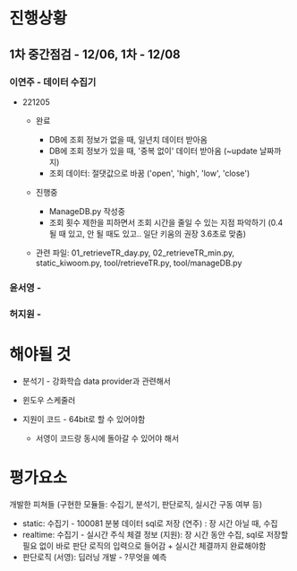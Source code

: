 # 진행상황

## 1차 중간점검 - 12/06, 1차 - 12/08

### 이연주 - 데이터 수집기
+ 221205
  + 완료
    + DB에 조회 정보가 없을 때, 일년치 데이터 받아옴
    + DB에 조회 정보가 있을 때, '중복 없이' 데이터 받아옴 (~update 날짜까지)
    + 조회 데이터: 절댓값으로 바꿈 ('open', 'high', 'low', 'close')
  + 진행중
    + ManageDB.py 작성중
    + 조회 횟수 제한을 피하면서 조회 시간을 줄일 수 있는 지점 파악하기
        (0.4 될 때 있고, 안 될 때도 있고.. 일단 키움의 권장 3.6초로 맞춤)
        
  + 관련 파일: 01_retrieveTR_day.py, 02_retrieveTR_min.py, static_kiwoom.py, tool/retrieveTR.py, tool/manageDB.py
  
### 윤서영 - 

### 허지원 -


# 해야될 것

+ 분석기 - 강화학습 data provider과 관련해서

+ 윈도우 스케줄러

+ 지원이 코드 - 64bit로 할 수 있어야함
  + 서영이 코드랑 동시에 돌아갈 수 있어야 해서

# 평가요소
개발한 피쳐들 (구현한 모듈들: 수집기, 분석기, 판단로직, 실시간 구동 여부 등)

+ static: 수집기 - 100081 분봉 데이터 sql로 저장 (연주) : 장 시간 아닐 때, 수집
+ realtime: 수집기 - 실시간 주식 체결 정보 (지원): 장 시간 동안 수집, sql로 저장할 필요 없이 바로 판단 로직의 입력으로 들어감 + 실시간 체결까지 완료해야함
+ 판단로직 (서영): 딥러닝 개발 - ?무엇을 예측
